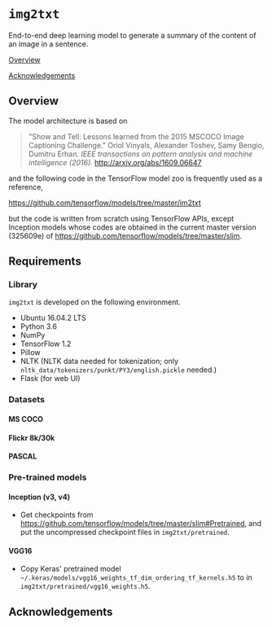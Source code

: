 # ``img2txt``
End-to-end deep learning model to generate a summary of the content of an image in a sentence.

[Overview](#overview)

[Acknowledgements](#acknowledgements)

## Overview

The model architecture is based on

> "Show and Tell: Lessons learned from the 2015 MSCOCO Image Captioning
Challenge."
> Oriol Vinyals, Alexander Toshev, Samy Bengio, Dumitru Erhan.
> *IEEE transactions on pattern analysis and machine intelligence (2016).*
> http://arxiv.org/abs/1609.06647

and the following code in the TensorFlow model zoo is frequently used as a reference,

https://github.com/tensorflow/models/tree/master/im2txt

but the code is written from scratch using TensorFlow APIs, except Inception models whose codes are obtained in the current master version (325609e) of https://github.com/tensorflow/models/tree/master/slim.


## Requirements

### Library
``img2txt`` is developed on the following environment.
* Ubuntu 16.04.2 LTS
* Python 3.6
* NumPy
* TensorFlow 1.2
* Pillow
* NLTK (NLTK data needed for tokenization; only ``nltk_data/tokenizers/punkt/PY3/english.pickle`` needed.)
* Flask (for web UI)

### Datasets
#### MS COCO
#### Flickr 8k/30k
#### PASCAL


### Pre-trained models
#### Inception (v3, v4)
* Get checkpoints from https://github.com/tensorflow/models/tree/master/slim#Pretrained, and put the uncompressed checkpoint files in ``img2txt/pretrained``.
#### VGG16
* Copy Keras' pretrained model ``~/.keras/models/vgg16_weights_tf_dim_ordering_tf_kernels.h5`` to in ``img2txt/pretrained/vgg16_weights.h5``.

## Acknowledgements

